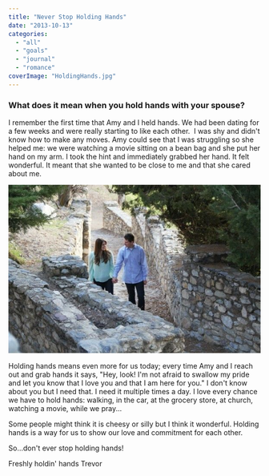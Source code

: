 ```yaml
---
title: "Never Stop Holding Hands"
date: "2013-10-13"
categories: 
  - "all"
  - "goals"
  - "journal"
  - "romance"
coverImage: "HoldingHands.jpg"
---
```


### What does it mean when you hold hands with your spouse?

I remember the first time that Amy and I held hands. We had been dating for a few weeks and were really starting to like each other.  I was shy and didn't know how to make any moves. Amy could see that I was struggling so she helped me: we were watching a movie sitting on a bean bag and she put her hand on my arm. I took the hint and immediately grabbed her hand. It felt wonderful. It meant that she wanted to be close to me and that she cared about me.

![holding hands, newlyweds holding hands, marriage, newlywed engagement pictures, newlyweds, holding hands in marriage is important](/images/IMG_3683.jpg)

Holding hands means even more for us today; every time Amy and I reach out and grab hands it says, "Hey, look! I'm not afraid to swallow my pride and let you know that I love you and that I am here for you." I don't know about you but I need that. I need it multiple times a day. I love every chance we have to hold hands: walking, in the car, at the grocery store, at church, watching a movie, while we pray...

Some people might think it is cheesy or silly but I think it wonderful. Holding hands is a way for us to show our love and commitment for each other.

So...don't ever stop holding hands!

Freshly holdin' hands Trevor
